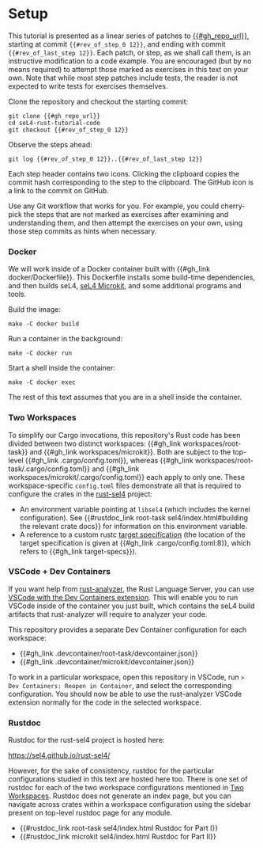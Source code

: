 <!--
    Copyright 2024, Colias Group, LLC

    SPDX-License-Identifier: CC-BY-SA-4.0
-->

# Setup

This tutorial is presented as a linear series of patches to [{{#gh_repo_url}}]({{#gh_repo_url}}), starting at commit `{{#rev_of_step_0 12}}`, and ending with commit `{{#rev_of_last_step 12}}`.
Each patch, or step, as we shall call them, is an instructive modification to a code example.
You are encouraged (but by no means required) to attempt those marked as exercises in this text on your own.
Note that while most step patches include tests, the reader is not expected to write tests for exercises themselves.

Clone the repository and checkout the starting commit:

```
git clone {{#gh_repo_url}}
cd seL4-rust-tutorial-code
git checkout {{#rev_of_step_0 12}}
```

Observe the steps ahead:

```
git log {{#rev_of_step_0 12}}..{{#rev_of_last_step 12}}
```

Each step header contains two icons.
Clicking the clipboard copies the commit hash corresponding to the step to the clipboard.
The GitHub icon is a link to the commit on GitHub.

Use any Git workflow that works for you.
For example, you could cherry-pick the steps that are not marked as exercises after examining and understanding them, and then attempt the exercises on your own, using those step commits as hints when necessary.

### Docker

We will work inside of a Docker container built with {{#gh_link docker/Dockerfile}}.
This Dockerfile installs some build-time dependencies, and then builds seL4, [seL4 Microkit](https://github.com/seL4/microkit), and some additional programs and tools.

Build the image:

```
make -C docker build
```

Run a container in the background:

```
make -C docker run
```

Start a shell inside the container:

```
make -C docker exec
```

The rest of this text assumes that you are in a shell inside the container.

### Two Workspaces

To simplify our Cargo invocations, this repository's Rust code has been divided between two distinct workspaces: {{#gh_link workspaces/root-task}} and {{#gh_link workspaces/microkit}}.
Both are subject to the top-level {{#gh_link .cargo/config.toml}}, whereas {{#gh_link workspaces/root-task/.cargo/config.toml}} and {{#gh_link workspaces/microkit/.cargo/config.toml}} each apply to only one.
These workspace-specific `config.toml` files demonstrate all that is required to configure the crates in the [rust-sel4](https://github.com/seL4/rust-sel4) project:

- An environment variable pointing at `libsel4` (which includes the kernel configuration).
  See {{#rustdoc_link root-task sel4/index.html#building the relevant crate docs}} for information on this environment variable.
- A reference to a custom rustc [target specification](https://docs.rust-embedded.org/embedonomicon/custom-target.html) (the location of the target specification is given at {{#gh_link .cargo/config.toml:8}}, which refers to {{#gh_link target-specs}}).

### VSCode + Dev Containers

If you want help from [rust-analyzer](https://rust-analyzer.github.io/), the Rust Language Server, you can use [VSCode with the Dev Containers extension](https://code.visualstudio.com/docs/devcontainers/tutorial).
This will enable you to run VSCode inside of the container you just built, which contains the seL4 build artifacts that rust-analyzer will require to analyzer your code.

This repository provides a separate Dev Container configuration for each workspace:
- {{#gh_link .devcontainer/root-task/devcontainer.json}}
- {{#gh_link .devcontainer/microkit/devcontainer.json}}

To work in a particular workspace, open this repository in VSCode, run `> Dev Containers: Reopen in Container`, and select the corresponding configuration.
You should now be able to use the rust-analyzer VSCode extension normally for the code in the selected workspace.

### Rustdoc

Rustdoc for the rust-sel4 project is hosted here:

<https://sel4.github.io/rust-sel4/>

However, for the sake of consistency, rustdoc for the particular configurations studied in this text are hosted here too.
There is one set of rustdoc for each of the two workspace configurations mentioned in [Two Workspaces](#two-workspaces).
Rustdoc does not generate an index page, but you can navigate across crates within a workspace configuration using the sidebar present on top-level rustdoc page for any module.

- {{#rustdoc_link root-task sel4/index.html Rustdoc for Part I}}
- {{#rustdoc_link microkit sel4/index.html Rustdoc for Part II}}
